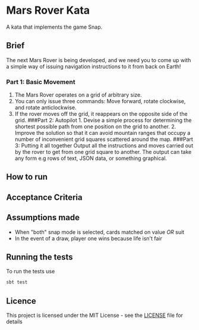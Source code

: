 # Mars Rover Kata

A kata that implements the game Snap.

## Brief

The next Mars Rover is being developed, and we need you to come up with a simple way of issuing navigation instructions to it from back on Earth! 
 
### Part 1: Basic Movement 
1. The Mars Rover operates on a grid of arbitrary size. 
2. You can only issue three commands: Move forward, rotate clockwise, and rotate anticlockwise. 
3. If the rover moves off the grid, it reappears on the opposite side of the grid. 
###Part 2: Autopilot 1. 
Devise a simple process for determining the shortest possible path from one position on the grid to another. 2. Improve the solution so that it can avoid mountain ranges that occupy a number of inconvenient grid squares scattered around the map. 
###Part 3: Putting it all together 
Output all the instructions and moves carried out by the rover to get from one grid square to another. The output can take any form e.g rows of text, JSON data, or something graphical. 


## How to run

## Acceptance Criteria

## Assumptions made

* When "both" snap mode is selected, cards matched on value *OR* suit
* In the event of a draw, player one wins because life isn't fair

## Running the tests

To run the tests use
```bash
sbt test
```
## Licence
This project is licensed under the MIT License - see the [LICENSE](LICENSE) file for details
